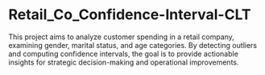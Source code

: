 # Retail_Co_Confidence-Interval-CLT
This project aims to analyze customer spending in a retail company, examining gender, marital status, and age categories. By detecting outliers and computing confidence intervals, the goal is to provide actionable insights for strategic decision-making and operational improvements.
